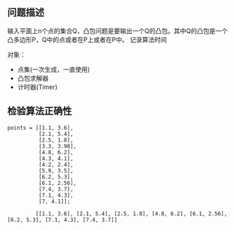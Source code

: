 ## 问题描述

输入平面上n个点的集合Q，凸包问题是要输出一个Q的凸包。其中Q的凸包是一个凸多边形P，Q中的点或者在P上或者在P中。
记录算法时间

对象：
- 点集(一次生成，一直使用)
- 凸包求解器
- 计时器(Timer)

## 检验算法正确性
    points = [[1.1, 3.6],
              [2.1, 5.4],
              [2.5, 1.8],
              [3.3, 3.98],
              [4.8, 6.2],
              [4.3, 4.1],
              [4.2, 2.4],
              [5.9, 3.5],
              [6.2, 5.3],
              [6.1, 2.56],
              [7.4, 3.7],
              [7.1, 4.3],
              [7, 4.1]];
              
             [[1.1, 3.6], [2.1, 5.4], [2.5, 1.8], [4.8, 6.2], [6.1, 2.56], [6.2, 5.3], [7.1, 4.3], [7.4, 3.7]] 

